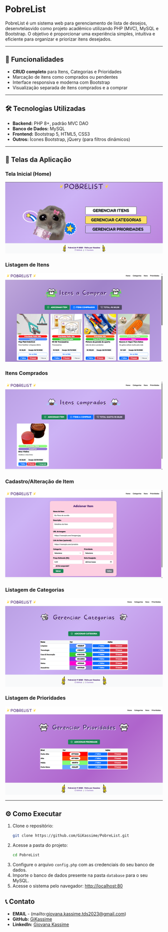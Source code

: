 # PobreList

PobreList é um sistema web para gerenciamento de lista de desejos, desenvtelasvido como projeto acadêmico utilizando PHP (MVC), MySQL e Bootstrap. O objetivo é proporcionar uma experiência simples, intuitiva e eficiente para organizar e priorizar itens desejados.

---

## 🚀 Funcionalidades

- **CRUD completo** para Itens, Categorias e Prioridades
- Marcação de itens como comprados ou pendentes
- Interface responsiva e moderna com Bootstrap
- Visualização separada de itens comprados e a comprar

---

## 🛠️ Tecnologias Utilizadas

- **Backend:** PHP 8+, padrão MVC DAO
- **Banco de Dados:** MySQL
- **Frontend:** Bootstrap 5, HTML5, CSS3
- **Outros:** Ícones Bootstrap, jQuery (para filtros dinâmicos)

---

## 📸 Telas da Aplicação

### Tela Inicial (Home)
![Tela Inicial](src/telas/index.png)

### Listagem de Itens
![Listagem de Itens](src/telas/itens.png)

### Itens Comprados
![Itens Comprados](src/telas/comprados.png)

### Cadastro/Alteração de Item
![Cadastro de Item](src/telas/form.png)

### Listagem de Categorias
![Listagem de Categorias](src/telas/categorias.png)

### Listagem de Prioridades
![Listagem de Prioridades](/src/telas/prioridade.png)

---

## ⚙️ Como Executar

1. Clone o repositório:
   ```bash
   git clone https://github.com/GiKassime/PobreList.git
   ```
2. Acesse a pasta do projeto:
   ```bash
   cd PobreList
   ```
3. Configure o arquivo `config.php` com as credenciais do seu banco de dados.
4. Importe o banco de dados presente na pasta `database` para o seu MySQL.
5. Acesse o sistema pelo navegador: [http://localhost:80](http://localhost:80)


## 📞 Contato

- **EMAIL** - (mailto:giovana.kassime.tds2023@gmail.com)
- **GitHub:** [GiKassime](https://github.com/GiKassime)
- **LinkedIn:** [Giovana Kassime](https://www.linkedin.com/in/giovana-kassime-9849141a1/)
